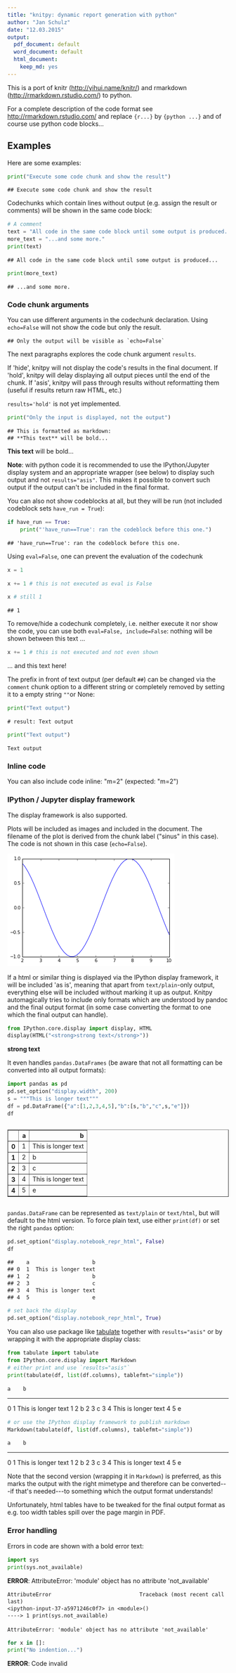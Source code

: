 ```yaml
---
title: "knitpy: dynamic report generation with python"
author: "Jan Schulz"
date: "12.03.2015"
output:
  pdf_document: default
  word_document: default
  html_document:
    keep_md: yes
---
```


This is a port of knitr (http://yihui.name/knitr/) and rmarkdown 
(http://rmarkdown.rstudio.com/) to python.

For a complete description of the code format see http://rmarkdown.rstudio.com/ and replace
`{r...}` by `{python ...}` and of course use python code blocks...

## Examples

Here are some examples:

```python
print("Execute some code chunk and show the result")
```

```
## Execute some code chunk and show the result
```

Codechunks which contain lines without output (e.g. assign the result or comments) will
be shown in the same code block:

```python
# A comment
text = "All code in the same code block until some output is produced..."
more_text = "...and some more."
print(text)
```

```
## All code in the same code block until some output is produced...
```

```python
print(more_text)
```

```
## ...and some more.
```

### Code chunk arguments

You can use different arguments in the codechunk declaration. Using `echo=False` will not show
the code but only the result.

```
## Only the output will be visible as `echo=False`
```

The next paragraphs explores the code chunk argument `results`. 

If 'hide', knitpy will not display the code's results in the final document. If 'hold', knitpy
will delay displaying all output pieces until the end of the chunk. If 'asis', knitpy will pass
through results without reformatting them (useful if results return raw HTML, etc.)

`results='hold'` is not yet implemented.

```python
print("Only the input is displayed, not the output")
```

```
## This is formatted as markdown:
## **This text** will be bold...
```

**This text** will be bold...

**Note**: with python code it is recommended to use the IPython/Jupyter display system and an 
appropriate wrapper (see below) to display such output and not `results="asis"`. This makes it 
possible to convert such output if the output can't be included in the final format.

You can also not show codeblocks at all, but they will be run (not included codeblock sets
`have_run = True`):


```python
if have_run == True:
    print("'have_run==True': ran the codeblock before this one.")
```

```
## 'have_run==True': ran the codeblock before this one.
```

Using `eval=False`, one can prevent the evaluation of the codechunk

```python
x = 1
```

```python
x += 1 # this is not executed as eval is False
```

```python
x # still 1
```

```
## 1
```

To remove/hide a codechunk completely, i.e. neither execute it nor show the code, you can use both `eval=False, include=False`: nothing will be
shown between this text ...

```python
x += 1 # this is not executed and not even shown
```

... and this text here!

The prefix in front of text output (per default `##`) can be changed via the `comment` chunk
option to a different string or completely removed by setting it to a empty string `""`or None:

```python
print("Text output")
```

```
# result: Text output
```

```python
print("Text output")
```

```
Text output
```

### Inline code

You can also include code inline: "m=2" (expected: "m=2") 

### IPython / Jupyter display framework

The display framework is also supported.

Plots will be included as images and included in the document. The filename of the 
plot is derived from the chunk label ("sinus" in this case). The code is not 
shown in this case (`echo=False`).


![](knitpy_overview_files/figure-html/sinus-0.png)

If a html or similar thing is displayed via the IPython display framework, it will be 
included 'as is', meaning that apart from `text/plain`-only output, everything else 
will be included without marking it up as output. Knitpy automagically tries to include only
formats which are understood by pandoc and the final output format (in some case converting the
format to one which the final output can handle).

```python
from IPython.core.display import display, HTML
display(HTML("<strong>strong text</strong>"))
```


<strong>strong text</strong>

It even handles `pandas.DataFrames` (be aware that not all formatting can be converted into all
output formats):

```python
import pandas as pd
pd.set_option("display.width", 200) 
s = """This is longer text"""
df = pd.DataFrame({"a":[1,2,3,4,5],"b":[s,"b","c",s,"e"]})
df
```


<div style="max-height:1000px;max-width:1500px;overflow:auto;"><table border="1" class="dataframe"><thead><tr style="text-align: right;"><th></th><th>a</th><th>b</th></tr></thead><tbody><tr><th>0</th><td> 1</td><td> This is longer text</td></tr><tr><th>1</th><td> 2</td><td> b</td></tr><tr><th>2</th><td> 3</td><td> c</td></tr><tr><th>3</th><td> 4</td><td> This is longer text</td></tr><tr><th>4</th><td> 5</td><td> e</td></tr></tbody></table></div>

`pandas.DataFrame` can be represented as `text/plain` or `text/html`, but will default to the html
 version. To force plain text, use either `print(df)` or set the right `pandas` option:

```python
pd.set_option("display.notebook_repr_html", False)
df
```

```
##    a                    b
## 0  1  This is longer text
## 1  2                    b
## 2  3                    c
## 3  4  This is longer text
## 4  5                    e
```

```python
# set back the display
pd.set_option("display.notebook_repr_html", True)
```

You can also use package like [tabulate](https://bitbucket.org/astanin/python-tabulate)
together with `results="asis"` or by wrapping it with the appropriate display class:

```python
from tabulate import tabulate
from IPython.core.display import Markdown
# either print and use `results="asis"`
print(tabulate(df, list(df.columns), tablefmt="simple"))
```

    a    b
--  ---  -------------------
 0  1    This is longer text
 1  2    b
 2  3    c
 3  4    This is longer text
 4  5    e

```python
# or use the IPython display framework to publish markdown
Markdown(tabulate(df, list(df.columns), tablefmt="simple"))
```


    a    b
--  ---  -------------------
 0  1    This is longer text
 1  2    b
 2  3    c
 3  4    This is longer text
 4  5    e

Note that the second version (wrapping it in `Markdown`) is preferred, as this marks the output 
with the right mimetype and therefore can be converted---if that's needed---to something which 
the output format understands!

Unfortunately, html tables have to be tweaked for the final output format as e.g. too width
tables spill over the page margin in PDF.

### Error handling

Errors in code are shown with a bold error text:

```python
import sys
print(sys.not_available)
```

**ERROR**: AttributeError: 'module' object has no attribute 'not_available'

```
AttributeError                            Traceback (most recent call last)
<ipython-input-37-a5971246c0f7> in <module>()
----> 1 print(sys.not_available)

AttributeError: 'module' object has no attribute 'not_available'
```


```python
for x in []:
print("No indention...")
```

**ERROR**: Code invalid

